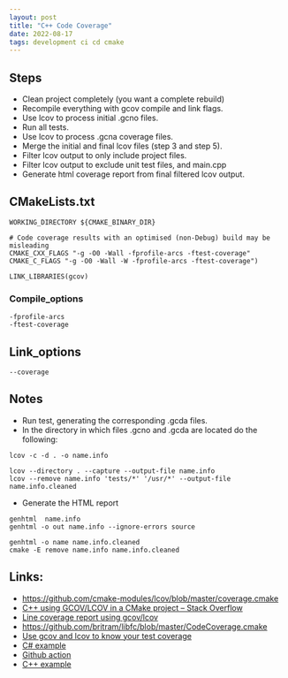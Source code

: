 ```yaml
---
layout: post
title: "C++ Code Coverage"
date: 2022-08-17
tags: development ci cd cmake
---
```


## Steps
* Clean project completely (you want a complete rebuild)
* Recompile everything with gcov compile and link flags.
* Use lcov to process initial .gcno files.
* Run all tests.
* Use lcov to process .gcna coverage files.
* Merge the initial and final lcov files (step 3 and step 5).
* Filter lcov output to only include project files.
* Filter lcov output to exclude unit test files, and main.cpp
* Generate html coverage report from final filtered lcov output.

## CMakeLists.txt

```
WORKING_DIRECTORY ${CMAKE_BINARY_DIR}

# Code coverage results with an optimised (non-Debug) build may be misleading
CMAKE_CXX_FLAGS "-g -O0 -Wall -fprofile-arcs -ftest-coverage"
CMAKE_C_FLAGS "-g -O0 -Wall -W -fprofile-arcs -ftest-coverage")

LINK_LIBRARIES(gcov)
```

### Compile_options
```
-fprofile-arcs
-ftest-coverage
```

## Link_options
```
--coverage
```

## Notes
* Run test, generating the corresponding .gcda files.
* In the directory in which files .gcno and .gcda are located do the following:
```
lcov -c -d . -o name.info

lcov --directory . --capture --output-file name.info
lcov --remove name.info 'tests/*' '/usr/*' --output-file name.info.cleaned
```
* Generate the HTML report
```
genhtml  name.info
genhtml -o out name.info --ignore-errors source

genhtml -o name name.info.cleaned
cmake -E remove name.info name.info.cleaned
```

## Links:
* <https://github.com/cmake-modules/lcov/blob/master/coverage.cmake>
* [C++ using GCOV/LCOV in a CMake project – Stack Overflow](https://codeutility.org/c-using-gcov-lcov-in-a-cmake-project-stack-overflow/)
* [Line coverage report using gcov/lcov](https://swarminglogic.com/jotting/2014_05_lcov)
* <https://github.com/britram/libfc/blob/master/CodeCoverage.cmake>
* [Use gcov and lcov to know your test coverage](https://qiaomuf.wordpress.com/2011/05/26/use-gcov-and-lcov-to-know-your-test-coverage/)
* [C# example](https://github.com/zmaillardhw/gh-action-demo/blob/main/.github/workflows/build.yaml)
* [Github action](https://github.com/marketplace/actions/report-lcov)
* [C++ example](https://github.com/f-squirrel/thread_pool)